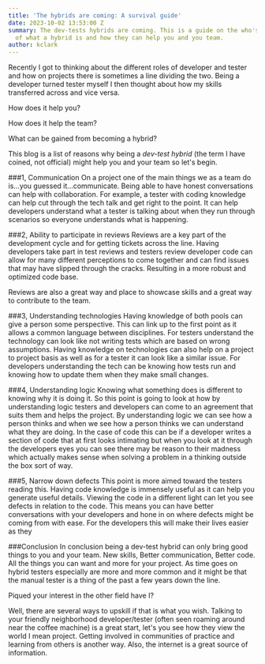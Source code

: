```yaml
---
title: 'The hybrids are coming: A survival guide'
date: 2023-10-02 13:53:00 Z
summary: The dev-tests hybrids are coming. This is a guide on the who's and how's
  of what a hybrid is and how they can help you and you team.
author: kclark
---
```


Recently I got to thinking about the different roles of developer and tester and how on projects there is sometimes a line dividing the two. Being a developer turned tester myself I then thought about how my skills transferred across and vice versa. 

How does it help you? 

How does it help the team? 

What can be gained from becoming a hybrid?

This blog is a list of reasons why being a *dev-test hybrid* (the term I have coined, not official) might help you and your team so let's begin.

###1, Communication
On a project one of the main things we as a team do is...you guessed it...communicate. Being able to have honest conversations can help with collaboration. For example, a tester with coding knowledge can help cut through the tech talk and get right to the point. It can help developers understand what a tester is talking about when they run through scenarios so everyone understands what is happening.

###2, Ability to participate in reviews
Reviews are a key part of the development cycle and for getting tickets across the line. Having developers take part in test reviews and testers review developer code can allow for many different perceptions to come together and can find issues that may have slipped through the cracks. Resulting in a more robust and optimized code base.

Reviews are also a great way and place to showcase skills and a great way to contribute to the team.

###3, Understanding technologies
Having knowledge of both pools can give a person some perspective. This can link up to the first point as it allows a common language between disciplines. For testers understand the technology can look like not writing tests which are based on wrong assumptions. Having knowledge on technologies can also help on a project to project basis as well as for a tester it can look like a similar issue. For developers understanding the tech can be knowing how tests run and knowing how to update them when they make small changes.

###4, Understanding logic
Knowing what something does is different to knowing why it is doing it. So this point is going to look at how by understanding logic testers and developers can come to an agreement that suits them and helps the project. By understanding logic we can see how a person thinks and when we see how a person thinks we can understand what they are doing. In the case of code this can be if a developer writes a section of code that at first looks intimating but when you look at it through the developers eyes you can see there may be reason to their madness which actually makes sense when solving a problem in a thinking outside the box sort of way.  

###5, Narrow down defects
This point is more aimed toward the testers reading this. Having code knowledge is immensely useful as it can help you generate useful details. Viewing the code in a different light can let you see defects in relation to the code. This means you can have better conversations with your developers and hone in on where defects might be coming from with ease. For the developers this will make their lives easier as they 

###Conclusion
In conclusion being a dev-test hybrid can only bring good things to you and your team. New skills, Better communication, Better code. All the things you can want and more for your project. As time goes on hybrid testers especially are more and more common and it might be that the manual tester is a thing of the past a few years down the line.


Piqued your interest in the other field have I? 

Well, there are several ways to upskill if that is what you wish. Talking to your friendly neighborhood developer/tester (often seen roaming around near the coffee machine) is a great start, let's you see how they view the world I mean project. Getting involved in communities of practice and learning from others is another way. Also, the internet is a great source of information. 